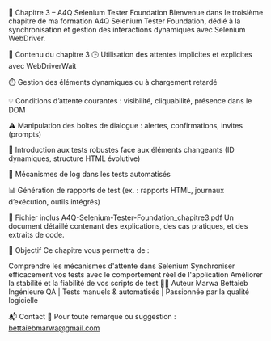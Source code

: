📘 Chapitre 3 – A4Q Selenium Tester Foundation
Bienvenue dans le troisième chapitre de ma formation A4Q Selenium Tester Foundation, dédié à la synchronisation et gestion des interactions dynamiques avec Selenium WebDriver.

📄 Contenu du chapitre 3
🕒 Utilisation des attentes implicites et explicites avec WebDriverWait

⏱️ Gestion des éléments dynamiques ou à chargement retardé

💡 Conditions d’attente courantes : visibilité, cliquabilité, présence dans le DOM

⚠️ Manipulation des boîtes de dialogue : alertes, confirmations, invites (prompts)

📘 Introduction aux tests robustes face aux éléments changeants (ID dynamiques, structure HTML évolutive)

🧾 Mécanismes de log dans les tests automatisés

📊 Génération de rapports de test (ex. : rapports HTML, journaux d’exécution, outils intégrés)

📁 Fichier inclus
A4Q-Selenium-Tester-Foundation_chapitre3.pdf
Un document détaillé contenant des explications, des cas pratiques, et des extraits de code.

🎯 Objectif
Ce chapitre vous permettra de :

Comprendre les mécanismes d'attente dans Selenium
Synchroniser efficacement vos tests avec le comportement réel de l'application
Améliorer la stabilité et la fiabilité de vos scripts de test
👩‍💻 Auteur
Marwa Bettaieb
Ingénieure QA | Tests manuels & automatisés | Passionnée par la qualité logicielle

📬 Contact
💌 Pour toute remarque ou suggestion : bettaiebmarwa@gmail.com